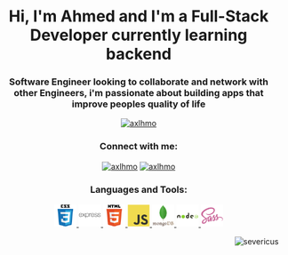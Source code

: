 <h1 align="center">Hi, I'm Ahmed and I'm a Full-Stack Developer currently learning backend</h1>
<h3 align="center">Software Engineer looking to collaborate and network with other Engineers, i'm passionate about building apps that improve peoples quality of life</h3>

<p align="center"> <a href="https://twitter.com/axlhmo" target="blank"><img src="https://img.shields.io/twitter/follow/axlhmo?logo=twitter&style=for-the-badge" alt="axlhmo" /></a> </p>

<div display='inline-block' align='left'>
<h3 align="center">Connect with me:</h3>
<p align="center">
<a href="https://twitter.com/axlhmo" target="blank"><img align="center" src="https://raw.githubusercontent.com/rahuldkjain/github-profile-readme-generator/master/src/images/icons/Social/twitter.svg" alt="axlhmo" height="30" width="40" /></a>
<a href="https://linkedin.com/in/axlhmo" target="blank"><img align="center" src="https://raw.githubusercontent.com/rahuldkjain/github-profile-readme-generator/master/src/images/icons/Social/linked-in-alt.svg" alt="axlhmo" height="30" width="40" /></a>
</p>
  <div>

<div display='inline-block' align='right'>
 
<h3 align="center">Languages and Tools:</h3>
<p align="center"> <a href="https://www.w3schools.com/css/" target="_blank" rel="noreferrer"> <img src="https://raw.githubusercontent.com/devicons/devicon/master/icons/css3/css3-original-wordmark.svg" alt="css3" width="40" height="40"/> </a> <a href="https://expressjs.com" target="_blank" rel="noreferrer"> <img src="https://raw.githubusercontent.com/devicons/devicon/master/icons/express/express-original-wordmark.svg" alt="express" width="40" height="40"/> </a> <a href="https://www.w3.org/html/" target="_blank" rel="noreferrer"> <img src="https://raw.githubusercontent.com/devicons/devicon/master/icons/html5/html5-original-wordmark.svg" alt="html5" width="40" height="40"/> </a> <a href="https://developer.mozilla.org/en-US/docs/Web/JavaScript" target="_blank" rel="noreferrer"> <img src="https://raw.githubusercontent.com/devicons/devicon/master/icons/javascript/javascript-original.svg" alt="javascript" width="40" height="40"/> </a> <a href="https://www.mongodb.com/" target="_blank" rel="noreferrer"> <img src="https://raw.githubusercontent.com/devicons/devicon/master/icons/mongodb/mongodb-original-wordmark.svg" alt="mongodb" width="40" height="40"/> </a> <a href="https://nodejs.org" target="_blank" rel="noreferrer"> <img src="https://raw.githubusercontent.com/devicons/devicon/master/icons/nodejs/nodejs-original-wordmark.svg" alt="nodejs" width="40" height="40"/> </a> <a href="https://sass-lang.com" target="_blank" rel="noreferrer"> <img src="https://raw.githubusercontent.com/devicons/devicon/master/icons/sass/sass-original.svg" alt="sass" width="40" height="40"/> </a> </p>
<div>
  
<p><img align="center" src="https://github-readme-streak-stats.herokuapp.com/?user=severicus&" alt="severicus" /></p>
